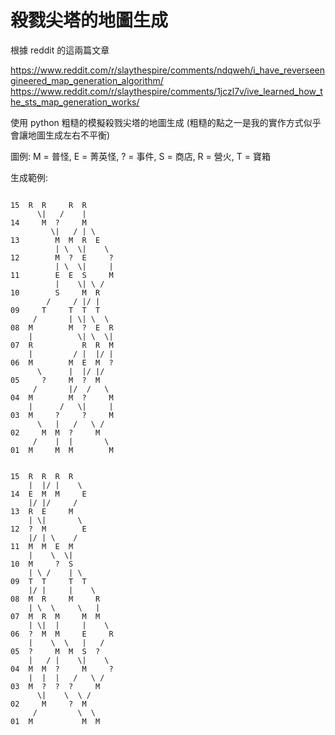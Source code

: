 # 殺戮尖塔的地圖生成
根據 reddit 的這兩篇文章 

https://www.reddit.com/r/slaythespire/comments/ndqweh/i_have_reverseengineered_map_generation_algorithm/
https://www.reddit.com/r/slaythespire/comments/1jczl7v/ive_learned_how_the_sts_map_generation_works/

使用 python 粗糙的模擬殺戮尖塔的地圖生成 (粗糙的點之一是我的實作方式似乎會讓地圖生成左右不平衡)

圖例: M = 普怪, E = 菁英怪, ? = 事件, S = 商店, R = 營火, T = 寶箱

生成範例:
```
   
15  R  R     R  R       
      \|   /    |
14     M  ?     M
         \|   / | \
13        M  M  R  E
          | \  \|    \
12        M  ?  E     ?
          | \  \|     |
11        E  E  S     M
          |    \| \ /
10        S     M  R
        /     / |/ |
09     T     T  T  T
     /       | \| \  \
08  M        M  ?  E  R
    |          \| \  \|
07  R           R  R  M
    |         / |  |/ |
06  M        M  E  M  ?
      \      |  |/ |/
05     ?     M  ?  M
     /       |/  /   \
04  M        M  ?     M
    |      /   \|     |
03  M     ?     ?     M
      \   |   /   \ /
02     M  M  ?     M
     /    |  |       \
01  M     M  M        M
```

```
   
15  R  R  R  R
    |  |/ |    \
14  E  M  M     E
    |/ |/     /
13  R  E     M
    | \|       \
12  ?  M        E
    |/ | \    /
11  M  M  E  M
    |    \  \|
10  M     ?  S
    | \ /    | \
09  T  T     T  T
    |/ |     |    \
08  M  R     M     R
    | \  \     \   |
07  M  R  M     M  M
    | \|  |     |    \
06  ?  M  M     E     R
    |    \  \   |   /
05  ?     M  M  S  ?
    |   / |    \|    \
04  M  M  ?     M     ?
    |  |  |   /   \ /
03  M  ?  ?  ?     M
      \|    \  \ /
02     M     ?  M
     /         \  \
01  M           M  M
```
